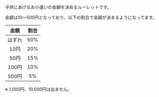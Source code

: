 子供にあげるお小遣いの金額を決めるルーレットです。

金額は10～500円となっており、以下の割合で金額が決まるようになってます。

| 金額   | 割合  |
| :---:  | :---: |
| はずれ | 50%   |
| 10円   | 20%   |
| 50円   | 15%   |
| 100円  | 10%   |
| 500円  |  5%   |

※ 1,000円、10,000円は出ません。
